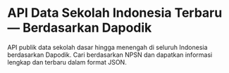 # API Data Sekolah Indonesia Terbaru — Berdasarkan Dapodik
API publik data sekolah dasar hingga menengah di seluruh Indonesia berdasarkan Dapodik. Cari berdasarkan NPSN dan dapatkan informasi lengkap dan terbaru dalam format JSON.

